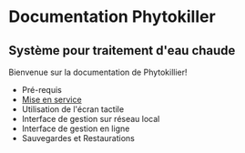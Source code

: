 # Documentation Phytokiller
## Système pour traitement d'eau chaude

Bienvenue sur la documentation de Phytokillier!

* Pré-requis
* [Mise en service](https://github.com/Phytokiller/documentation/mise_en_service.md)
* Utilisation de l'écran tactile
* Interface de gestion sur réseau local
* Interface de gestion en ligne
* Sauvegardes et Restaurations
